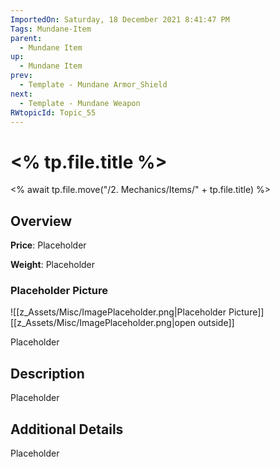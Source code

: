 ```yaml
---
ImportedOn: Saturday, 18 December 2021 8:41:47 PM
Tags: Mundane-Item
parent:
  - Mundane Item
up:
  - Mundane Item
prev:
  - Template - Mundane Armor_Shield
next:
  - Template - Mundane Weapon
RWtopicId: Topic_55
---
```

# <% tp.file.title %>
<% await tp.file.move("/2. Mechanics/Items/" + tp.file.title) %>
## Overview
**Price**: Placeholder

**Weight**: Placeholder

### Placeholder Picture
![[z_Assets/Misc/ImagePlaceholder.png|Placeholder Picture]]
[[z_Assets/Misc/ImagePlaceholder.png|open outside]]

Placeholder

## Description
Placeholder

## Additional Details
Placeholder


